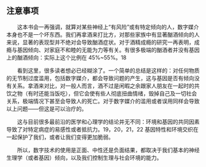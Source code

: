 ## 注意事项

&emsp;&emsp;这本书会一再强调，就算对某些神经上“有风险”或有特定倾向的人，数字媒介本身也不是一个坏东西。我们再拿酒来打比方，对那些家族中有显著酗酒倾向的人来说，显著的表现型并不绝对会导致酗酒症状。对于酒精成瘾的研究一再表明，成瘾与基因倾向、对家庭不和睦的无能为力等有关。有很多极端的酗酒者并没有基因上的酗酒倾向：实际上这个比例在 45%~55%。18

&emsp;&emsp;看到这里，很多读者想必已经糊涂了。一个简单的总结是这样的：对任何物质的无节制过度滥用，包括数字媒介，都会导致问题的产生，这与基因是否有倾向没有关系。拿酒来对比，对一般人而言，酒不过是闲暇之余跟家人朋友在一起时的共饮之物（有时还能当饭吃），但它会使有些人彻底扭曲情绪，毁掉自己及一切社会关系，极端情况下甚至会导致人的死亡。对于数字媒介的滥用或者误用同样会导致以上问题——但这是可以治疗的。

&emsp;&emsp;这与目前很多最前沿的医学和心理学的结论并无不同：环境和基因的共同因素导致了对特定病症的易感性或者抵抗力。19，20，21，22 基因特性和环境交织在一起保护了我们，或者让我们变得更加脆弱。

&emsp;&emsp;所以，数字技术的使用是正面、中性还是负面结果，都取决于我们基本的神经生理学（或者基因）倾向，以及我们控制生理与社会环境的能力。